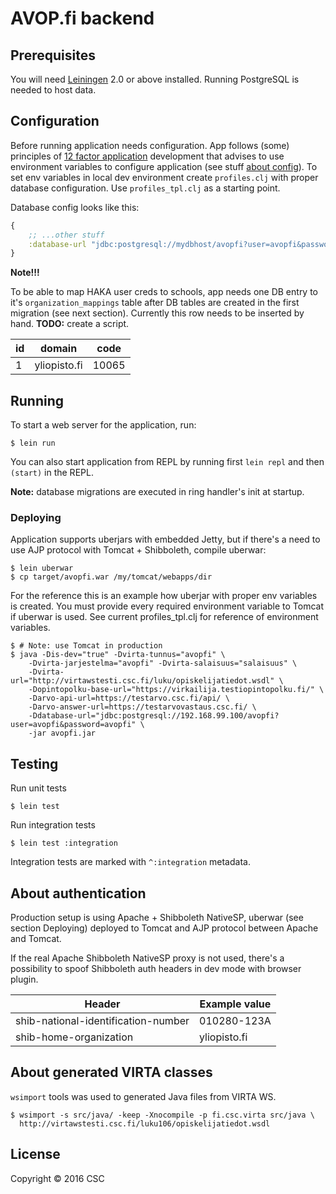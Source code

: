 # AVOP.fi backend

## Prerequisites

You will need [Leiningen][1] 2.0 or above installed.
Running PostgreSQL is needed to host data.

[1]: https://github.com/technomancy/leiningen

## Configuration

Before running application needs configuration. App follows (some) principles of [12 factor application][1] development that advises to use environment variables to configure application (see stuff [about config][2]). To set env variables in local dev environment create `profiles.clj` with proper database configuration. Use `profiles_tpl.clj` as a starting point.

[1]: http://12factor.net
[2]: http://12factor.net/config

Database config looks like this:
```clojure
{
    ;; ...other stuff
    :database-url "jdbc:postgresql://mydbhost/avopfi?user=avopfi&password=avopfi"
}
```
**Note!!!**

To be able to map HAKA user creds to schools, app needs one DB entry to it's `organization_mappings` table after DB tables are created in the first migration (see next section). Currently this row needs to be inserted by hand. **TODO:** create a script.

| id | domain | code
| ---- | ---- | ----
| 1 | yliopisto.fi | 10065


## Running

To start a web server for the application, run:

    $ lein run

You can also start application from REPL by running first `lein repl` and then `(start)` in the REPL.

**Note:** database migrations are executed in ring handler's init at startup.

### Deploying

Application supports uberjars with embedded Jetty, but if there's a need to use AJP protocol with Tomcat + Shibboleth, compile uberwar:

    $ lein uberwar  
    $ cp target/avopfi.war /my/tomcat/webapps/dir

For the reference this is an example how uberjar with proper env variables is created. You must provide every required environment variable to Tomcat if uberwar is used. See current profiles_tpl.clj for reference of environment variables.

```shell
$ # Note: use Tomcat in production
$ java -Dis-dev="true" -Dvirta-tunnus="avopfi" \
    -Dvirta-jarjestelma="avopfi" -Dvirta-salaisuus="salaisuus" \
    -Dvirta-url="http://virtawstesti.csc.fi/luku/opiskelijatiedot.wsdl" \
    -Dopintopolku-base-url="https://virkailija.testiopintopolku.fi/" \
    -Darvo-api-url=https://testarvo.csc.fi/api/ \
    -Darvo-answer-url=https://testarvovastaus.csc.fi/ \
    -Ddatabase-url="jdbc:postgresql://192.168.99.100/avopfi?user=avopfi&password=avopfi" \
    -jar avopfi.jar
```

## Testing

Run unit tests

    $ lein test

Run integration tests

    $ lein test :integration

Integration tests are marked with `^:integration` metadata.

## About authentication

Production setup is using Apache + Shibboleth NativeSP, uberwar (see section Deploying) deployed
to Tomcat and AJP protocol between Apache and Tomcat.

If the real Apache Shibboleth NativeSP proxy is not used, there's a
possibility to spoof Shibboleth auth headers in dev mode with browser
plugin.

| Header | Example value |
| ---- | ---- |
| shib-national-identification-number | 010280-123A |
| shib-home-organization | yliopisto.fi |  

## About generated VIRTA classes

`wsimport` tools was used to generated Java files from VIRTA WS.

    $ wsimport -s src/java/ -keep -Xnocompile -p fi.csc.virta src/java \
      http://virtawstesti.csc.fi/luku106/opiskelijatiedot.wsdl

## License

Copyright © 2016 CSC

